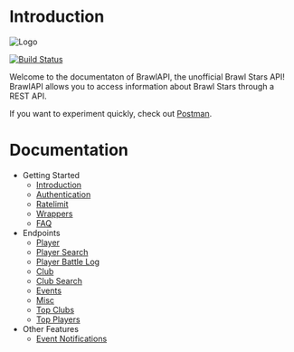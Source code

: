 # Introduction

![Logo](https://brawlapi.cf/logo.png)

[![Build Status](https://travis-ci.com/Mahi-Uddin/BrawlAPI.svg?token=N4SYRsCNuRwyoNtqs724&branch=live)](https://travis-ci.com/Mahi-Uddin/BrawlAPI)

Welcome to the documentaton of BrawlAPI, the unofficial Brawl Stars API! BrawlAPI allows you to access information about Brawl Stars through a REST API.

If you want to experiment quickly, check out [Postman](https://www.getpostman.com/).

# Documentation

- Getting Started
  - [Introduction](/)
  - [Authentication](/authentication)
  - [Ratelimit](/ratelimit)
  - [Wrappers](/wrappers)
  - [FAQ](/faq)
- Endpoints
  - [Player](/endpoints/player)
  - [Player Search](/endpoints/player_search)
  - [Player Battle Log](/endpoints/player_battlelog)
  - [Club](/endpoints/club)
  - [Club Search](/endpoints/club_search)
  - [Events](/endpoints/events)
  - [Misc](/endpoints/misc)
  - [Top Clubs](/endpoints/top_clubs)
  - [Top Players](/endpoints/top_players)
- Other Features
  - [Event Notifications](/event_notifications)
